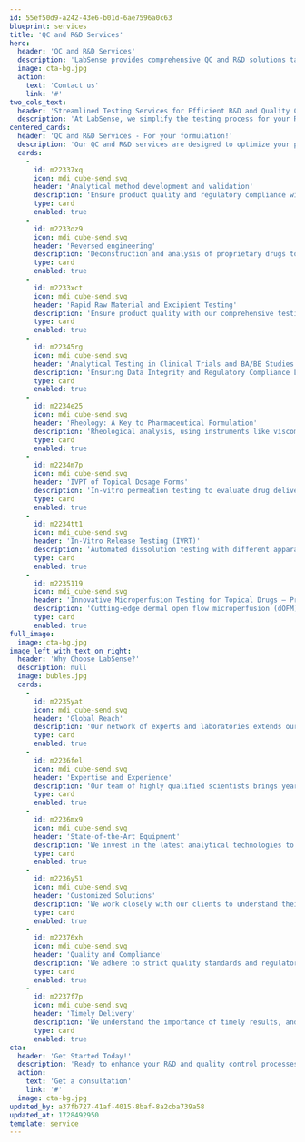 ```yaml
---
id: 55ef50d9-a242-43e6-b01d-6ae7596a0c63
blueprint: services
title: 'QC and R&D Services'
hero:
  header: 'QC and R&D Services'
  description: 'LabSense provides comprehensive QC and R&D solutions tailored to your pharmaceutical needs. Our centralized laboratory network and expert team ensure timely, reliable results that keep your projects on track.'
  image: cta-bg.jpg
  action:
    text: 'Contact us'
    link: '#'
two_cols_text:
  header: 'Streamlined Testing Services for Efficient R&D and Quality Control in Pharmaceutical Development'
  description: 'At LabSense, we simplify the testing process for your R&D and quality control needs. Our comprehensive suite of services ensures fast turnaround times, accurate results, and seamless communication, allowing you to focus on innovation while we handle the testing complexities.'
centered_cards:
  header: 'QC and R&D Services - For your formulation!'
  description: 'Our QC and R&D services are designed to optimize your pharmaceutical formulations, from analytical method development and reverse engineering to advanced excipient and raw material testing.'
  cards:
    -
      id: m22337xq
      icon: mdi_cube-send.svg
      header: 'Analytical method development and validation'
      description: 'Ensure product quality and regulatory compliance with robust early-stage analytical method development and validation for finished products, active substances and excipients.'
      type: card
      enabled: true
    -
      id: m2233oz9
      icon: mdi_cube-send.svg
      header: 'Reversed engineering'
      description: 'Deconstruction and analysis of proprietary drugs to identify and quantify their components and manufacturing methods, facilitating the development of competitive generic equivalents.'
      type: card
      enabled: true
    -
      id: m2233xct
      icon: mdi_cube-send.svg
      header: 'Rapid Raw Material and Excipient Testing'
      description: 'Ensure product quality with our comprehensive testing services. We help you meet regulatory standards, identify potential issues, optimize sourcing, and reduce costs.'
      type: card
      enabled: true
    -
      id: m22345rg
      icon: mdi_cube-send.svg
      header: 'Analytical Testing in Clinical Trials and BA/BE Studies'
      description: 'Ensuring Data Integrity and Regulatory Compliance LabSense offers comprehensive analytical testing services for clinical trials and BA/BE studies, adhering to GCLP standards. Our services include method development, bioanalysis, pharmacokinetic studies, stability testing, and quality control.'
      type: card
      enabled: true
    -
      id: m2234e25
      icon: mdi_cube-send.svg
      header: 'Rheology: A Key to Pharmaceutical Formulation'
      description: 'Rheological analysis, using instruments like viscometers, is essential for optimizing drug formulations. It helps ensure product quality, consistency, and effective drug delivery.'
      type: card
      enabled: true
    -
      id: m2234m7p
      icon: mdi_cube-send.svg
      header: 'IVPT of Topical Dosage Forms'
      description: 'In-vitro permeation testing to evaluate drug delivery into the various skin/eye layers and to select formulations for topical and transdermal application. To assess medication transport into the different layers and choose formulations for topical and transdermal use, in-vitro permeation testing is used.'
      type: card
      enabled: true
    -
      id: m2234tt1
      icon: mdi_cube-send.svg
      header: 'In-Vitro Release Testing (IVRT)'
      description: 'Automated dissolution testing with different apparatus types, methods, automation levels and test setups to determine the most robust method.'
      type: card
      enabled: true
    -
      id: m2235119
      icon: mdi_cube-send.svg
      header: 'Innovative Microperfusion Testing for Topical Drugs – Precision and Efficiency in Development'
      description: 'Cutting-edge dermal open flow microperfusion (dOFM) testing, an advanced solution for assessing topical drug penetration and bioequivalence. This innovative technology provides accurate pharmacokinetic data directly from the skin, eliminating the need for traditional clinical endpoint studies. Ideal for both hydrophilic and lipophilic substances, dOFM delivers precise and reliable results, accelerating the development process while reducing costs. Unlock the potential of efficient and targeted topical drug testing with dOFM.'
      type: card
      enabled: true
full_image:
  image: cta-bg.jpg
image_left_with_text_on_right:
  header: 'Why Choose LabSense?'
  description: null
  image: bubles.jpg
  cards:
    -
      id: m2235yat
      icon: mdi_cube-send.svg
      header: 'Global Reach'
      description: 'Our network of experts and laboratories extends our reach, providing you with access to specialized services and resources worldwide.'
      type: card
      enabled: true
    -
      id: m2236fel
      icon: mdi_cube-send.svg
      header: 'Expertise and Experience'
      description: 'Our team of highly qualified scientists brings years of experience in pharmaceutical analysis and clinical trials.'
      type: card
      enabled: true
    -
      id: m2236mx9
      icon: mdi_cube-send.svg
      header: 'State-of-the-Art Equipment'
      description: 'We invest in the latest analytical technologies to ensure the highest accuracy and precision in our results.'
      type: card
      enabled: true
    -
      id: m2236y51
      icon: mdi_cube-send.svg
      header: 'Customized Solutions'
      description: 'We work closely with our clients to understand their specific needs and provide tailored solutions.'
      type: card
      enabled: true
    -
      id: m22376xh
      icon: mdi_cube-send.svg
      header: 'Quality and Compliance'
      description: 'We adhere to strict quality standards and regulatory requirements to guarantee the reliability of our services.'
      type: card
      enabled: true
    -
      id: m2237f7p
      icon: mdi_cube-send.svg
      header: 'Timely Delivery'
      description: 'We understand the importance of timely results, and we strive to deliver our findings within agreed-upon timelines.'
      type: card
      enabled: true
cta:
  header: 'Get Started Today!'
  description: 'Ready to enhance your R&D and quality control processes? Contact LabSense to discuss how our QC and R&D services can help streamline your testing needs and support your journey towards innovative pharmaceutical solutions.'
  action:
    text: 'Get a consultation'
    link: '#'
  image: cta-bg.jpg
updated_by: a37fb727-41af-4015-8baf-8a2cba739a58
updated_at: 1728492950
template: service
---
```

